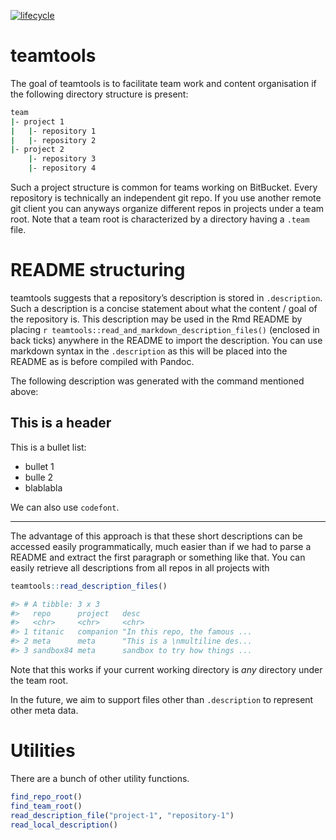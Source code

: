 
[![lifecycle](https://img.shields.io/badge/lifecycle-experimental-orange.svg)](https://www.tidyverse.org/lifecycle/#experimental)

<!-- README.md is generated from README.Rmd. Please edit that file -->

# teamtools

The goal of teamtools is to facilitate team work and content
organisation if the following directory structure is present:

``` bash
team
|- project 1
|   |- repository 1
|   |- repository 2
|- project 2
    |- repository 3
    |- repository 4
```

Such a project structure is common for teams working on BitBucket. Every
repository is technically an independent git repo. If you use another
remote git client you can anyways organize different repos in projects
under a team root. Note that a team root is characterized by a directory
having a `.team` file.

# README structuring

teamtools suggests that a repository’s description is stored in
`.description`. Such a description is a concise statement about what the
content / goal of the repository is. This description may be used in the
Rmd README by placing `r
teamtools::read_and_markdown_description_files()` (enclosed in back
ticks) anywhere in the README to import the description. You can use
markdown syntax in the `.description` as this will be placed into the
README as is before compiled with Pandoc.

The following description was generated with the command mentioned
above:

## This is a header

This is a bullet list:

  - bullet 1
  - bulle 2
  - blablabla

We can also use `codefont`.

-----

The advantage of this approach is that these short descriptions can be
accessed easily programmatically, much easier than if we had to parse a
README and extract the first paragraph or something like that. You can
easily retrieve all descriptions from all repos in all projects with

``` r
teamtools::read_description_files()
```

``` r
#> # A tibble: 3 x 3
#>   repo      project   desc                                                                                          
#>   <chr>     <chr>     <chr>                                                                                         
#> 1 titanic   companion "In this repo, the famous ...
#> 2 meta      meta      "This is a \nmultiline des...
#> 3 sandbox84 meta      sandbox to try how things ...
```

Note that this works if your current working directory is *any*
directory under the team root.

In the future, we aim to support files other than `.description` to
represent other meta data.

# Utilities

There are a bunch of other utility functions.

``` r
find_repo_root()
find_team_root()
read_description_file("project-1", "repository-1")
read_local_description()
```
